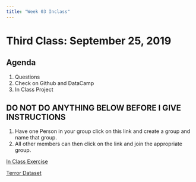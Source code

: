 ```yaml
---
title: "Week 03 Inclass"
---
```



# Third Class:  September 25, 2019


## Agenda

1. Questions
2. Check on Github and DataCamp
3. In Class Project



## DO NOT DO ANYTHING BELOW BEFORE I GIVE INSTRUCTIONS

1. Have one Person in your group click on this link and create a group and name that group. 
2. All other members can then click on the link and join the appropriate group. 

[In Class Exercise](https://classroom.github.com/g/vTPushSr)

[Terror Dataset](https://drive.google.com/file/d/0B8CsRLdwqzbzT2pyTG5zX0o5blE/view?usp=sharing)